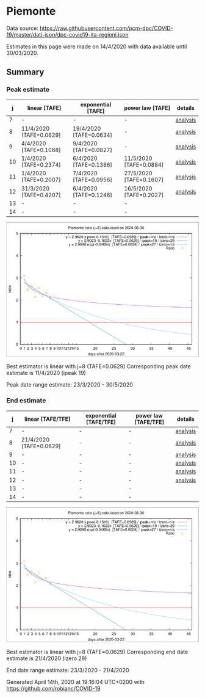 # Piemonte


Data source: https://raw.githubusercontent.com/pcm-dpc/COVID-19/master/dati-json/dpc-covid19-ita-regioni.json

Estimates in this page were made on 14/4/2020 with data available until 30/03/2020.


## Summary 

### Peak estimate 
|j|linear [TAFE]|exponential [TAFE]|power law [TAFE]|details|
|---|----|-----------|---------|-------|
|7|-|-|-|[analysis](COVID-19_piemonte_j7_2020-03-30.md)|
|8|11/4/2020 [TAFE=0.0629]|19/4/2020 [TAFE=0.0634]|-|[analysis](COVID-19_piemonte_j8_2020-03-30.md)|
|9|4/4/2020 [TAFE=0.1068]|9/4/2020 [TAFE=0.0827]|-|[analysis](COVID-19_piemonte_j9_2020-03-30.md)|
|10|1/4/2020 [TAFE=0.2374]|6/4/2020 [TAFE=0.1386]|11/5/2020 [TAFE=0.0884]|[analysis](COVID-19_piemonte_j10_2020-03-30.md)|
|11|1/4/2020 [TAFE=0.2007]|7/4/2020 [TAFE=0.0956]|27/5/2020 [TAFE=0.1607]|[analysis](COVID-19_piemonte_j11_2020-03-30.md)|
|12|31/3/2020 [TAFE=0.4207]|6/4/2020 [TAFE=0.1246]|16/5/2020 [TAFE=0.2027]|[analysis](COVID-19_piemonte_j12_2020-03-30.md)|
|13|-|-|-||
|14|-|-|-||

![best peak estimate](COVID-19_piemonte_j8_2020-03-30.png)

Best estimator is linear with j=8 (TAFE=0.0629)
Corresponding peak date estimate is 11/4/2020 (ipeak 19)


Peak date range estimate: 23/3/2020 - 30/5/2020

### End estimate 
|j|linear [TAFE/TFE]|exponential [TAFE/TFE]|power law [TAFE/TFE]|details|
|---|----|-----------|---------|-------|
|7|-|-|-|[analysis](COVID-19_piemonte_j7_2020-03-30.md)|
|8|21/4/2020 [TAFE=0.0629]|-|-|[analysis](COVID-19_piemonte_j8_2020-03-30.md)|
|9|-|-|-|[analysis](COVID-19_piemonte_j9_2020-03-30.md)|
|10|-|-|-|[analysis](COVID-19_piemonte_j10_2020-03-30.md)|
|11|-|-|-|[analysis](COVID-19_piemonte_j11_2020-03-30.md)|
|12|-|-|-|[analysis](COVID-19_piemonte_j12_2020-03-30.md)|
|13|-|-|-||
|14|-|-|-||

![best zero estimate](COVID-19_piemonte_j8_2020-03-30.png)

Best estimator is linear with j=8 (TAFE=0.0629)
Corresponding end date estimate is 21/4/2020 (izero 29)


End date range estimate: 23/3/2020 - 21/4/2020

Generated April 14th, 2020 at 19:16:04 UTC+0200 with https://github.com/robianc/COVID-19
